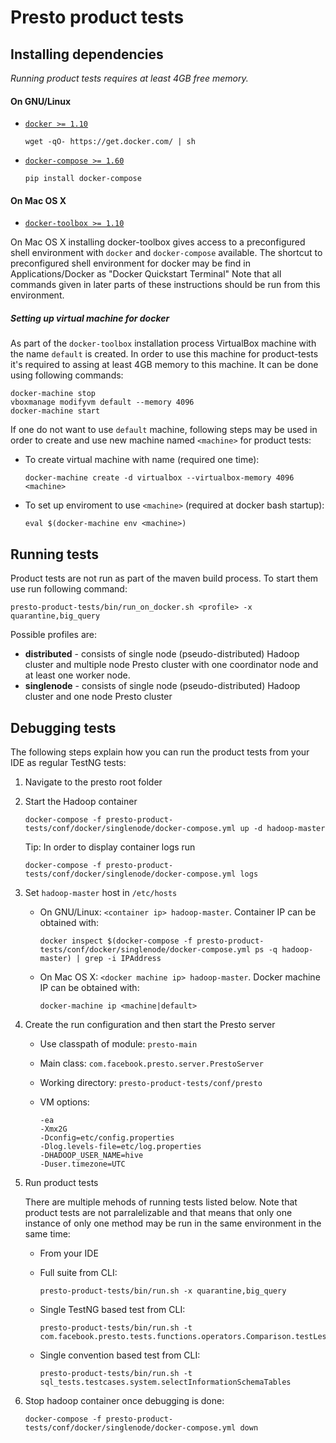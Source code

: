 # Presto product tests

## Installing dependencies

*Running product tests requires at least 4GB free memory.*

#### On GNU/Linux
* [```docker >= 1.10```](https://docs.docker.com/installation/#installation)

    ```
    wget -qO- https://get.docker.com/ | sh
    ```

* [```docker-compose >= 1.60```](https://docs.docker.com/compose/install/)

    ```
    pip install docker-compose
    ```

#### On Mac OS X

* [```docker-toolbox >= 1.10```](https://www.docker.com/products/docker-toolbox)

On Mac OS X installing docker-toolbox gives access to a preconfigured shell environment
with ```docker``` and ```docker-compose``` available. The shortcut to preconfigured
shell environment for docker may be find in Applications/Docker as "Docker Quickstart Terminal"
Note that all commands given in later parts of these instructions should be run from this
environment.

##### Setting up virtual machine for docker

As part of the ```docker-toolbox``` installation process VirtualBox machine with the
name ```default``` is created. In order to use this machine for product-tests it's required
to assing at least 4GB memory to this machine. It can be done using following commands:

```
docker-machine stop
vboxmanage modifyvm default --memory 4096
docker-machine start
```

If one do not want to use ```default``` machine, following steps may be used in order to create and use new machine named ```<machine>``` for product tests:

* To create virtual machine with name <machine> (required one time):

    ```
    docker-machine create -d virtualbox --virtualbox-memory 4096 <machine>
    ```

* To set up enviroment to use ```<machine>``` (required at docker bash startup):

    ```
    eval $(docker-machine env <machine>)
    ```


## Running tests

Product tests are not run as part of the maven build process. To start them use run following command:

```
presto-product-tests/bin/run_on_docker.sh <profile> -x quarantine,big_query
```

Possible profiles are:
- **distributed** - consists of single node (pseudo-distributed) Hadoop cluster and multiple node Presto cluster
    with one coordinator node and at least one worker node.
- **singlenode** - consists of single node (pseudo-distributed) Hadoop cluster and one node Presto cluster

## Debugging tests

The following steps explain how you can run the product tests from your IDE as regular TestNG tests:

1. Navigate to the presto root folder

2. Start the Hadoop container

    ```
    docker-compose -f presto-product-tests/conf/docker/singlenode/docker-compose.yml up -d hadoop-master
    ```
    
    Tip: In order to display container logs run

    ```
    docker-compose -f presto-product-tests/conf/docker/singlenode/docker-compose.yml logs
    ```
    
3. Set ```hadoop-master``` host in ```/etc/hosts```

    - On GNU/Linux: ```<container ip> hadoop-master```. Container IP can be obtained with:

        ```
        docker inspect $(docker-compose -f presto-product-tests/conf/docker/singlenode/docker-compose.yml ps -q hadoop-master) | grep -i IPAddress
        ```

    - On Mac OS X: ```<docker machine ip> hadoop-master```. Docker machine IP can be obtained with:

        ```
        docker-machine ip <machine|default>
        ```
    
4. Create the run configuration and then start the Presto server
    
    - Use classpath of module: ```presto-main```
    - Main class: ```com.facebook.presto.server.PrestoServer```
    - Working directory: ```presto-product-tests/conf/presto```
    - VM options:

        ```
        -ea
        -Xmx2G
        -Dconfig=etc/config.properties
        -Dlog.levels-file=etc/log.properties
        -DHADOOP_USER_NAME=hive
        -Duser.timezone=UTC
        ```

5. Run product tests

    There are multiple mehods of running tests listed below. Note that product tests are
    not parralelizable and that means that only one instance of only one method may be run
    in the same environment in the same time:

    - From your IDE
    - Full suite from CLI:

        ```
        presto-product-tests/bin/run.sh -x quarantine,big_query
        ```

    - Single TestNG based test from CLI:

        ```
        presto-product-tests/bin/run.sh -t com.facebook.presto.tests.functions.operators.Comparison.testLessThanOrEqualOperatorExists
        ```

    - Single convention based test from CLI:

        ```
        presto-product-tests/bin/run.sh -t sql_tests.testcases.system.selectInformationSchemaTables
        ```
    
6. Stop hadoop container once debugging is done:

    ```
    docker-compose -f presto-product-tests/conf/docker/singlenode/docker-compose.yml down
    ```
